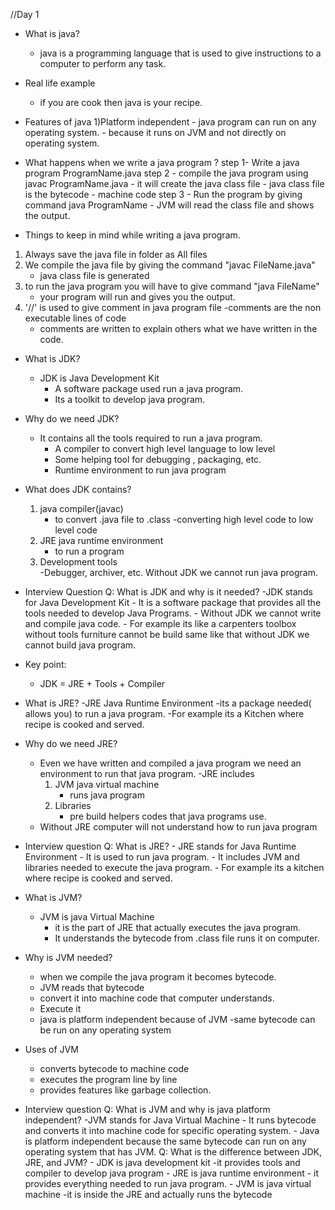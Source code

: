 //Day 1
* What is java?
	- java is a programming language that is used to give instructions to a computer to perform any task.

* Real life example
	- if you are cook then java is your recipe.
* Features of java
	1)Platform independent
		- java program can run on any operating system.
		- because it runs on JVM and not directly on operating system.

* What happens when we write a java program ?
	step 1- Write a java program ProgramName.java
	step 2 - compile the java program using javac ProgramName.java
		- it will create the java class file
		- java class file is the bytecode
			- machine code
	step 3 - Run the program by giving command java ProgramName
			- JVM  will read the class file and shows the output.

* Things to keep in mind while writing a java program.

1) Always save the java file in folder as All files
2) We compile the java file by giving the command "javac FileName.java"
	- java class file is generated
3) to run the java program you will have to give command "java FileName"
	- your program will run and gives you the output.
4) '//' is used to give comment in java program file 
	-comments are the non executable lines of code
	- comments are written to explain others what we have written in the code.

* What is JDK?
	- JDK is Java Development Kit
		- A software package used run  a java program.
		- Its a toolkit to develop java program.

* Why do we need  JDK?
	- It contains all the tools required to run a java program.
		- A compiler to convert high level language to low level
		- Some helping tool for debugging , packaging, etc.
		- Runtime environment to run java program

* What does JDK contains?
	1) java compiler(javac)
		- to convert .java file to .class 
			-converting high level code to low level code
	2) JRE java runtime environment
		- to run a program
	3) Development tools	
		-Debugger, archiver, etc.
Without JDK we cannot run java program.

* Interview Question
	Q: What is JDK and why is it needed?
		-JDK stands for Java Development Kit 
		- It is a software package that provides all the tools needed to develop 		Java Programs.
		- Without JDK we cannot write and compile java code.
		- For example its like a carpenters toolbox without tools furniture cannot 		be build same like that without JDK we cannot build java program.
* Key point:
	- JDK = JRE + Tools + Compiler

* What is JRE?
	-JRE Java Runtime Environment
		-its a package needed( allows you) to run a java program.
	-For example its a Kitchen where recipe is cooked and served.
* Why do we need JRE?
	- Even we have written and compiled a java program we need an environment to run  	that java program.
	-JRE includes
		1) JVM java virtual machine
			- runs java program
		2) Libraries
			- pre build helpers codes that java programs use.
	- Without JRE computer will not understand how to run java program
* Interview question
	Q: What is JRE?
		- JRE stands for Java Runtime Environment
		- It is used to run java program.
		- It includes JVM  and libraries needed to execute the java program.
		- For example its a kitchen where recipe is cooked and served.
* What is JVM?
	- JVM is java Virtual Machine
		- it is the part of JRE  that actually executes the java program.
		- It understands the bytecode from .class file runs it on computer.

* Why is JVM needed?
	- when we compile the java program it becomes bytecode.
	- JVM reads that bytecode
	- convert it into machine code that computer understands.
	- Execute it
	- java is platform independent because of JVM
		-same bytecode can be run on any operating system

* Uses of JVM
	- converts bytecode to machine code
	- executes the program line by line
	- provides features like garbage collection.

* Interview question
	Q: What is JVM and why is java platform independent?
		-JVM stands for Java Virtual Machine
		- It runs bytecode and converts it into machine code for specific operating 		system.
		- Java is platform independent because the same bytecode can run on any operating system that has JVM.
	Q: What is the difference between JDK, JRE, and JVM?
		- JDK is java development kit
			-it provides tools and compiler to develop java program
		- JRE is java runtime environment 
			- it provides everything needed to run java program.
		- JVM is java virtual machine
			-it is inside the JRE and actually runs the bytecode




	
